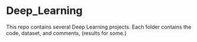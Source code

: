 # Deep_Learning

This repo contains several Deep Learning projects. Each folder contains the code, dataset, and comments, (results for some.)
